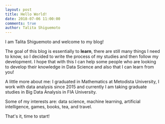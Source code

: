 ```yaml
---
layout: post
title: Hello World!
date: 2018-07-06 11:00:00
comments: true
author: Talita Shiguemoto
---
```


I am Talita Shiguemoto and welcome to my blog!

The goal of this blog is essentially to **learn**, there are still many things I need to know, so I decided to write the process of my studies and then follow my development.
I hope that with this I can help some people who are looking to develop their knowledge in Data Science and also that I can learn from you!

A little more about me: I graduated in Mathematics at Metodista University, I work with data analysis since 2015 and currently I am taking graduate studies in Big Data Analysis in FIA University.

Some of my interests are: data science, machine learning, artificial intelligence, games, books, tea, and travel.

That's it, time to start!


